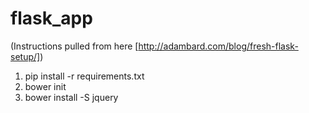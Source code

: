flask_app
=========
(Instructions pulled from here [http://adambard.com/blog/fresh-flask-setup/])
1. pip install -r requirements.txt
2. bower init
3. bower install -S jquery
